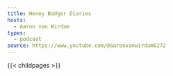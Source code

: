 ```yaml
---
title: Honey Badger Diaries
hosts:
  - Aaron van Wirdum
types:
  - podcast
source: https://www.youtube.com/@aaronvanwirdum6272
---
```

{{< childpages >}}
